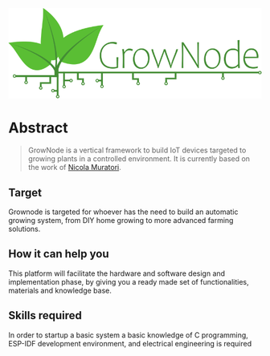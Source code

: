 
<p align="center">
<img src="img/grownode_logo_full.png">
</p>

# Abstract

> GrowNode is a vertical framework to build IoT devices targeted to growing plants in a controlled environment. It is currently based on the work of [Nicola Muratori](https://github.com/ogghst). 

## Target

Grownode is targeted for whoever has the need to build an automatic growing system, from DIY home growing to more advanced farming solutions.

## How it can help you

This platform will facilitate the hardware and software design and implementation phase, by giving you a ready made set of functionalities, materials and knowledge base. 

## Skills required

In order to startup a basic system a basic knowledge of C programming, ESP-IDF development environment, and electrical engineering is required

